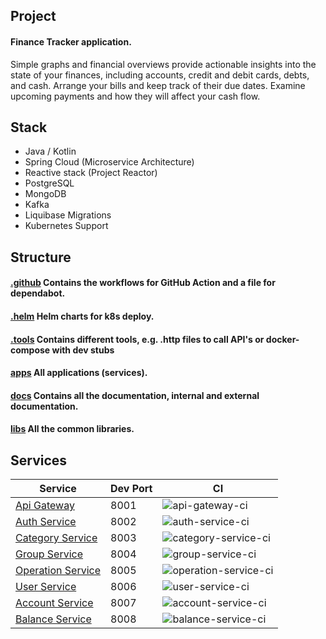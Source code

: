 ## Project
#### Finance Tracker application.
Simple graphs and financial overviews provide actionable insights into the state of your finances, including accounts, credit and debit cards, debts, and cash. Arrange your bills and keep track of their due dates. Examine upcoming payments and how they will affect your cash flow.
## Stack
- Java / Kotlin
- Spring Cloud (Microservice Architecture)
- Reactive stack (Project Reactor)
- PostgreSQL
- MongoDB
- Kafka
- Liquibase Migrations
- Kubernetes Support

## Structure
#### [.github](../.github) Contains the workflows for GitHub Action and a file for dependabot.
#### [.helm](../.helm) Helm charts for k8s deploy.
#### [.tools](../.tools) Contains different tools, e.g. .http files to call API's or docker-compose with dev stubs
#### [apps](../apps) All applications (services).
#### [docs](../docs) Contains all the documentation, internal and external documentation.
#### [libs](../libs) All the common libraries.

## Services
| Service                                        | Dev Port | CI |
|------------------------------------------------|----------|-------|
| [Api Gateway](../apps/api-gateway)             | 8001     |![api-gateway-ci](https://github.com/carlosray/fa_tracker/actions/workflows/app-api-gateway.yaml/badge.svg)
| [Auth Service](../apps/auth-service)           | 8002     |![auth-service-ci](https://github.com/carlosray/fa_tracker/actions/workflows/app-auth-service.yaml/badge.svg)
| [Category Service](../apps/category-service)   | 8003     |![category-service-ci](https://github.com/carlosray/fa_tracker/actions/workflows/app-category-service.yaml/badge.svg)
| [Group Service](../apps/group-service)         | 8004     |![group-service-ci](https://github.com/carlosray/fa_tracker/actions/workflows/app-group-service.yaml/badge.svg)
| [Operation Service](../apps/operation-service) | 8005     |![operation-service-ci](https://github.com/carlosray/fa_tracker/actions/workflows/app-operation-service.yaml/badge.svg)
| [User Service](../apps/user-service)           | 8006     |![user-service-ci](https://github.com/carlosray/fa_tracker/actions/workflows/app-user-service.yaml/badge.svg)
| [Account Service](../apps/account-service)     | 8007     |![account-service-ci](https://github.com/carlosray/fa_tracker/actions/workflows/app-account-service.yaml/badge.svg)
| [Balance Service](../apps/balance-service)     | 8008     |![balance-service-ci](https://github.com/carlosray/fa_tracker/actions/workflows/app-balance-service.yaml/badge.svg)
